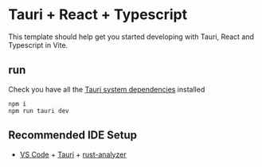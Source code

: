 # Tauri + React + Typescript

This template should help get you started developing with Tauri, React and Typescript in Vite.

## run

Check you have all the [Tauri system dependencies](https://tauri.app/start/prerequisites/) installed

```
npm i
npm run tauri dev
```

## Recommended IDE Setup

- [VS Code](https://code.visualstudio.com/) + [Tauri](https://marketplace.visualstudio.com/items?itemName=tauri-apps.tauri-vscode) + [rust-analyzer](https://marketplace.visualstudio.com/items?itemName=rust-lang.rust-analyzer)
